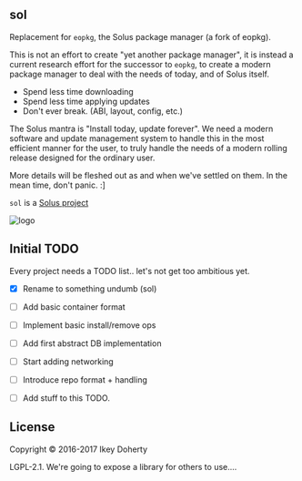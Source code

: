 sol
----

Replacement for `eopkg`, the Solus package manager (a fork of eopkg).

This is not an effort to create "yet another package manager", it is instead
a current research effort for the successor to `eopkg`, to create a modern
package manager to deal with the needs of today, and of Solus itself.

 - Spend less time downloading
 - Spend less time applying updates
 - Don't ever break. (ABI, layout, config, etc.)

The Solus mantra is "Install today, update forever". We need a modern software
and update management system to handle this in the most efficient manner for
the user, to truly handle the needs of a modern rolling release designed for
the ordinary user.

More details will be fleshed out as and when we've settled on them. In the
mean time, don't panic. :]

`sol` is a [Solus project](https://solus-project.com/)

![logo](https://build.solus-project.com/logo.png)

Initial TODO
------------

Every project needs a TODO list.. let's not get too ambitious yet.

 - [x] Rename to something undumb (sol)
 - [ ] Add basic container format
 - [ ] Implement basic install/remove ops
 - [ ] Add first abstract DB implementation
 - [ ] Start adding networking
 - [ ] Introduce repo format + handling
 - [ ] Add stuff to this TODO.


License
--------

Copyright © 2016-2017 Ikey Doherty

LGPL-2.1. We're going to expose a library for others to use....
